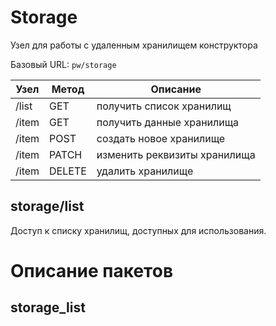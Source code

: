 # Storage

Узел для работы с удаленным хранилищем конструктора

Базовый URL: `pw/storage`

| Узел | Метод | Описание |
|-|-|-|
| /list | GET | получить список хранилищ |
| /item | GET | получить данные хранилища |
| /item | POST | создать новое хранилище |
| /item | PATCH | изменить реквизиты хранилища |
| /item | DELETE | удалить хранилище |

## storage/list

Доступ к списку хранилищ, доступных для использования.

# Описание пакетов

## storage_list
